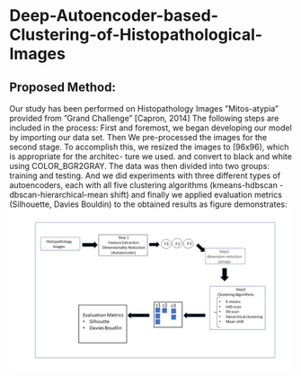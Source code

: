 # Deep-Autoencoder-based-Clustering-of-Histopathological-Images

## Proposed Method:
Our study has been performed
on Histopathology Images ”Mitos-atypia” provided from ”Grand Challenge”
[Capron, 2014] The following steps are included in the process:
First and foremost, we began developing our model by importing our data set.
Then We pre-processed the images for the second stage. To accomplish
this, we resized the images to (96x96), which is appropriate for the architec-
ture we used. and convert to black and white using COLOR_BGR2GRAY.
The data was then divided into two groups: training and testing.
And we did experiments with three different types of autoencoders, each
with all five clustering algorithms (kmeans-hdbscan -dbscan-hierarchical-mean
shift) and finally we applied evaluation metrics (Silhouette, Davies Bouldin)
to the obtained results as figure demonstrates:
![alt text](https://github.com/kaouther4habib/Deep-Autoencoder-based-Clustering-of-Histopathological-Images/blob/master/images/architecture.png)
